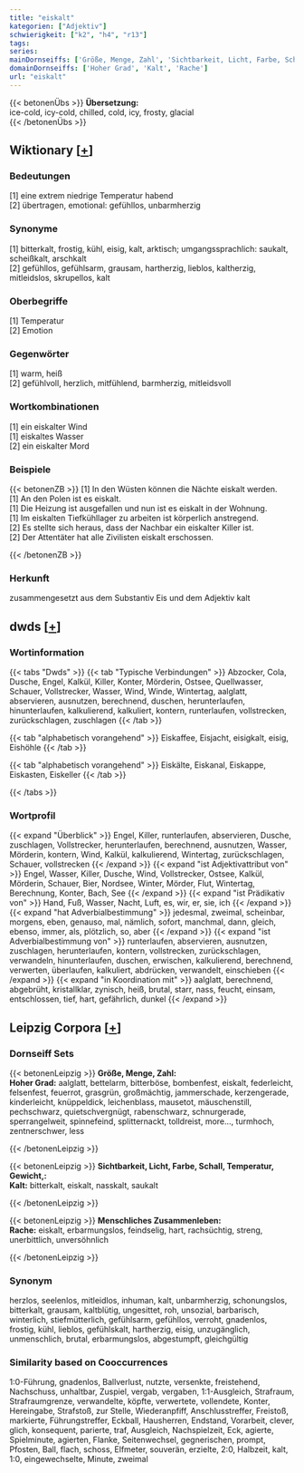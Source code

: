 ```yaml
---
title: "eiskalt"
kategorien: ["Adjektiv"]
schwierigkeit: ["k2", "h4", "r13"]
tags:
series:
mainDornseiffs: ['Größe, Menge, Zahl', 'Sichtbarkeit, Licht, Farbe, Schall, Temperatur, Gewicht,', 'Menschliches Zusammenleben']
domainDornseiffs: ['Hoher Grad', 'Kalt', 'Rache']
url: "eiskalt"
---
```


{{< betonenÜbs >}}
**Übersetzung:**  
ice-cold, icy-cold, chilled, cold, icy, frosty, glacial  
{{< /betonenÜbs >}}

## Wiktionary [[+](https://de.wiktionary.org/wiki/eiskalt)]

### Bedeutungen
[1] eine extrem niedrige Temperatur habend  
[2] übertragen, emotional: gefühllos, unbarmherzig  

### Synonyme
[1] bitterkalt, frostig, kühl, eisig, kalt, arktisch; umgangssprachlich: saukalt, scheißkalt, arschkalt  
[2] gefühllos, gefühlsarm, grausam, hartherzig, lieblos, kaltherzig, mitleidslos, skrupellos, kalt  

### Oberbegriffe
[1] Temperatur  
[2] Emotion  

### Gegenwörter
[1] warm, heiß  
[2] gefühlvoll, herzlich, mitfühlend, barmherzig, mitleidsvoll  

### Wortkombinationen
[1] ein eiskalter Wind  
[1] eiskaltes Wasser  
[2] ein eiskalter Mord  

### Beispiele
{{< betonenZB >}}
[1] In den Wüsten können die Nächte eiskalt werden.  
[1] An den Polen ist es eiskalt.  
[1] Die Heizung ist ausgefallen und nun ist es eiskalt in der Wohnung.  
[1] Im eiskalten Tiefkühllager zu arbeiten ist körperlich anstregend.  
[2] Es stellte sich heraus, dass der Nachbar ein eiskalter Killer ist.  
[2] Der Attentäter hat alle Zivilisten eiskalt erschossen.  

{{< /betonenZB >}}
### Herkunft
zusammengesetzt aus dem Substantiv Eis und dem Adjektiv kalt  



## dwds [[+](https://www.dwds.de/wb/eiskalt)]

### Wortinformation
{{< tabs "Dwds" >}}
{{< tab "Typische Verbindungen" >}}
Abzocker, Cola, Dusche, Engel, Kalkül, Killer, Konter, Mörderin, Ostsee, Quellwasser, Schauer, Vollstrecker, Wasser, Wind, Winde, Wintertag, aalglatt, abservieren, ausnutzen, berechnend, duschen, herunterlaufen, hinunterlaufen, kalkulierend, kalkuliert, kontern, runterlaufen, vollstrecken, zurückschlagen, zuschlagen
{{< /tab >}}

{{< tab "alphabetisch vorangehend" >}}
Eiskaffee, Eisjacht, eisigkalt, eisig, Eishöhle
{{< /tab >}}

{{< tab "alphabetisch vorangehend" >}}
Eiskälte, Eiskanal, Eiskappe, Eiskasten, Eiskeller
{{< /tab >}}

{{< /tabs >}}

### Wortprofil
{{< expand "Überblick" >}} Engel, Killer, runterlaufen, abservieren, Dusche, zuschlagen, Vollstrecker, herunterlaufen, berechnend, ausnutzen, Wasser, Mörderin, kontern, Wind, Kalkül, kalkulierend, Wintertag, zurückschlagen, Schauer, vollstrecken {{< /expand >}}
{{< expand "ist Adjektivattribut von" >}} Engel, Wasser, Killer, Dusche, Wind, Vollstrecker, Ostsee, Kalkül, Mörderin, Schauer, Bier, Nordsee, Winter, Mörder, Flut, Wintertag, Berechnung, Konter, Bach, See {{< /expand >}}
{{< expand "ist Prädikativ von" >}} Hand, Fuß, Wasser, Nacht, Luft, es, wir, er, sie, ich {{< /expand >}}
{{< expand "hat Adverbialbestimmung" >}} jedesmal, zweimal, scheinbar, morgens, eben, genauso, mal, nämlich, sofort, manchmal, dann, gleich, ebenso, immer, als, plötzlich, so, aber {{< /expand >}}
{{< expand "ist Adverbialbestimmung von" >}} runterlaufen, abservieren, ausnutzen, zuschlagen, herunterlaufen, kontern, vollstrecken, zurückschlagen, verwandeln, hinunterlaufen, duschen, erwischen, kalkulierend, berechnend, verwerten, überlaufen, kalkuliert, abdrücken, verwandelt, einschieben {{< /expand >}}
{{< expand "in Koordination mit" >}} aalglatt, berechnend, abgebrüht, kristallklar, zynisch, heiß, brutal, starr, nass, feucht, einsam, entschlossen, tief, hart, gefährlich, dunkel {{< /expand >}}

## Leipzig Corpora [[+](https://corpora.uni-leipzig.de/en/res?word=eiskalt&corpusId=deu_newscrawl-public_2018)]

### Dornseiff Sets
{{< betonenLeipzig >}}
**Größe, Menge, Zahl:**  
**Hoher Grad:** aalglatt, bettelarm, bitterböse, bombenfest, eiskalt, federleicht, felsenfest, feuerrot, grasgrün, großmächtig, jammerschade, kerzengerade, kinderleicht, knüppeldick, leichenblass, mausetot, mäuschenstill, pechschwarz, quietschvergnügt, rabenschwarz, schnurgerade, sperrangelweit, spinnefeind, splitternackt, tolldreist, more..., turmhoch, zentnerschwer, less  

{{< /betonenLeipzig >}}


{{< betonenLeipzig >}}
**Sichtbarkeit, Licht, Farbe, Schall, Temperatur, Gewicht,:**  
**Kalt:** bitterkalt, eiskalt, nasskalt, saukalt  

{{< /betonenLeipzig >}}


{{< betonenLeipzig >}}
**Menschliches Zusammenleben:**  
**Rache:** eiskalt, erbarmungslos, feindselig, hart, rachsüchtig, streng, unerbittlich, unversöhnlich  

{{< /betonenLeipzig >}}

### Synonym
herzlos, seelenlos, mitleidlos, inhuman, kalt, unbarmherzig, schonungslos, bitterkalt, grausam, kaltblütig, ungesittet, roh, unsozial, barbarisch, winterlich, stiefmütterlich, gefühlsarm, gefühllos, verroht, gnadenlos, frostig, kühl, lieblos, gefühlskalt, hartherzig, eisig, unzugänglich, unmenschlich, brutal, erbarmungslos, abgestumpft, gleichgültig


### Similarity based on Cooccurrences
1:0-Führung, gnadenlos, Ballverlust, nutzte, versenkte, freistehend, Nachschuss, unhaltbar, Zuspiel, vergab, vergaben, 1:1-Ausgleich, Strafraum, Strafraumgrenze, verwandelte, köpfte, verwertete, vollendete, Konter, Hereingabe, Strafstoß, zur Stelle, Wiederanpfiff, Anschlusstreffer, Freistoß, markierte, Führungstreffer, Eckball, Hausherren, Endstand, Vorarbeit, clever, glich, konsequent, parierte, traf, Ausgleich, Nachspielzeit, Eck, agierte, Spielminute, agierten, Flanke, Seitenwechsel, gegnerischen, prompt, Pfosten, Ball, flach, schoss, Elfmeter, souverän, erzielte, 2:0, Halbzeit, kalt, 1:0, eingewechselte, Minute, zweimal


